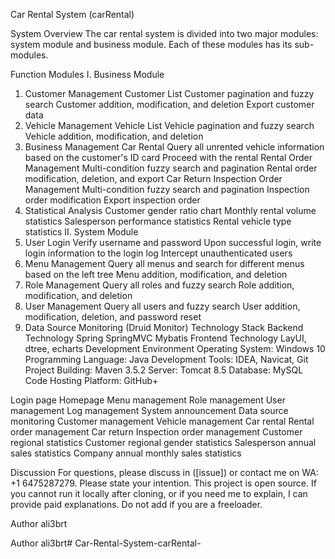 Car Rental System (carRental)

System Overview
The car rental system is divided into two major modules: system module and business module. Each of these modules has its sub-modules.

Function Modules
I. Business Module
1. Customer Management
Customer List
Customer pagination and fuzzy search
Customer addition, modification, and deletion
Export customer data
2. Vehicle Management
Vehicle List
Vehicle pagination and fuzzy search
Vehicle addition, modification, and deletion
3. Business Management
Car Rental
Query all unrented vehicle information based on the customer's ID card
Proceed with the rental
Rental Order Management
Multi-condition fuzzy search and pagination
Rental order modification, deletion, and export
Car Return
Inspection Order Management
Multi-condition fuzzy search and pagination
Inspection order modification
Export inspection order
4. Statistical Analysis
Customer gender ratio chart
Monthly rental volume statistics
Salesperson performance statistics
Rental vehicle type statistics
II. System Module
1. User Login
Verify username and password
Upon successful login, write login information to the login log
Intercept unauthenticated users
2. Menu Management
Query all menus and search for different menus based on the left tree
Menu addition, modification, and deletion
3. Role Management
Query all roles and fuzzy search
Role addition, modification, and deletion
4. User Management
Query all users and fuzzy search
User addition, modification, deletion, and password reset
5. Data Source Monitoring (Druid Monitor)
Technology Stack
Backend Technology
Spring
SpringMVC
Mybatis
Frontend Technology
LayUI, dtree, echarts
Development Environment
Operating System: Windows 10
Programming Language: Java
Development Tools: IDEA, Navicat, Git
Project Building: Maven 3.5.2
Server: Tomcat 8.5
Database: MySQL
Code Hosting Platform: GitHub+

Login page
Homepage
Menu management
Role management
User management
Log management
System announcement
Data source monitoring
Customer management
Vehicle management
Car rental
Rental order management
Car return
Inspection order management
Customer regional statistics
Customer regional gender statistics
Salesperson annual sales statistics
Company annual monthly sales statistics

Discussion
For questions, please discuss in ([issue]) or contact me on WA: +1 6475287279. Please state your intention. This project is open source. If you cannot run it locally after cloning, or if you need me to explain, I can provide paid explanations. Do not add if you are a freeloader.

Author
ali3brt

Author
ali3brt# Car-Rental-System-carRental-
